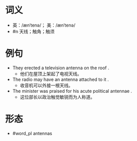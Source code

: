 # 词义
- 英：/ænˈtenə/； 美：/ænˈtenə/
- #n 天线；触角；触须
# 例句
- They erected a television antenna on the roof .
	- 他们在屋顶上架起了电视天线。
- The radio may have an antenna attached to it .
	- 收音机可以外接一根天线。
- The minister was praised for his acute political antennae .
	- 这位部长以政治触觉敏锐而为人称道。
# 形态
- #word_pl antennas
